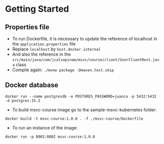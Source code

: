 # Getting Started

## Properties file
- To run Dockerfile, it is necessary to update the reference of localhost in the `application.properties` file
- Replace `localhost` by `host.docker.internal`
- And also the reference in the `src/main/java/com/jcalvopinam/msvc/course/client/UserClientRest.java` class
- Compile again: `./mvnw package -Dmaven.test.skip `

## Docker database
```shell
docker run --name postgresdb -e POSTGRES_PASSWORD=juanca -p 5432:5432 -d postgres:15.2
```

- To build msvc-course image go to the sample-msvc-kubernetes folder:
```shell
docker build -t msvc-course:1.0.0 . -f ./msvc-course/Dockerfile
```

- To run an instance of the image:
```shell
docker run -p 8002:8002 msvc-course:1.0.0
```
